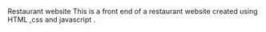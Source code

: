 Restaurant website
This is a front end of a restaurant website created using HTML ,css and javascript . 
